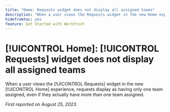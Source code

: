 ```yaml
---
title: "Home: Requests widget does not display all assigned teams"
description: "When a user views the Requests widget in the new Home experience, requests display as having only one team assigned, even if they actually have more than one team assigned."
hidefromtoc: yes
feature: Get Started with Workfront
---
```


# [!UICONTROL Home]: [!UICONTROL Requests] widget does not display all assigned teams

When a user views the [!UICONTROL Requests] widget in the new [!UICONTROL Home] experience, requests display as having only one team assigned, even if they actually have more than one team assigned.

_First reported on August 25, 2023._


